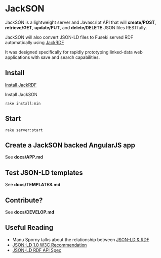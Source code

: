 # JackSON
JackSON is a lightweight server and Javascript API that will **create/POST**, **retrieve/GET**, **update/PUT**, and **delete/DELETE** JSON files RESTfully.

JackSON will also convert JSON-LD files to Fuseki served RDF automatically using [JackRDF](http://github.com/caesarfeta/jackrdf)

It was designed specifically for rapidly prototyping linked-data web applications with save and search capabilities.

## Install
[Install JackRDF](http://github.com/caesarfeta/jackrdf)

Install JackSON

	rake install:min

## Start
	rake server:start

## Create a JackSON backed AngularJS app
See **docs/APP.md**

## Test JSON-LD templates
See **docs/TEMPLATES.md**

## Contribute?
See **docs/DEVELOP.md**

## Useful Reading
* Manu Sporny talks about the relationship between [JSON-LD &amp; RDF](http://manu.sporny.org/2014/json-ld-origins-2/)
* [JSON-LD 1.0 W3C Recommendation](http://www.w3.org/TR/json-ld/)
* [JSON-LD RDF API Spec](http://json-ld.org/spec/latest/json-ld-rdf/)
